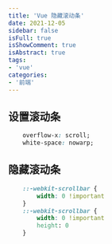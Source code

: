 ```yaml
---
title: 'Vue 隐藏滚动条'
date: 2021-12-05
sidebar: false
isFull: true
isShowComment: true
isAbstract: true
tags:
- 'vue'
categories:
- '前端'
---
```


<Boxx/>

## 设置滚动条

```css
	overflow-x: scroll;
	white-space: nowarp;

```

## 隐藏滚动条

```css
	::-webkit-scrollbar {
		width: 0 !important
	}
	::-webkit-scrollbar {
		width: 0 !important
		height: 0
	}

```

